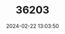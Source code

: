 ---
title: "36203"
category: "Miconia silicicola"
draft: false
date: 2024-02-22 13:03:50
languages:
  French: ["Miconia Silicicole"]
  English: ["Silicicolous Maya"]
---
